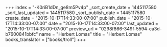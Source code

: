 +++
index = "-K0riB1dDn_ge8m5Pv4p"
_sort_create_date = 1445117580
_sort_last_updated = 1445117580
_sort_publish_date = 1445117580
create_date = "2015-10-17T14:33:00-07:00"
publish_date = "2015-10-17T14:33:00-07:00"
date = "2015-10-17T14:33:00-07:00"
last_updated = "2015-10-17T14:33:00-07:00"
preview_url = "0298f866-349f-5594-ca3d-b7600841bbfc"
name = "Herbert Lomas"
title = "Herbert Lomas"
books_translator = ["books/troll"]
+++

